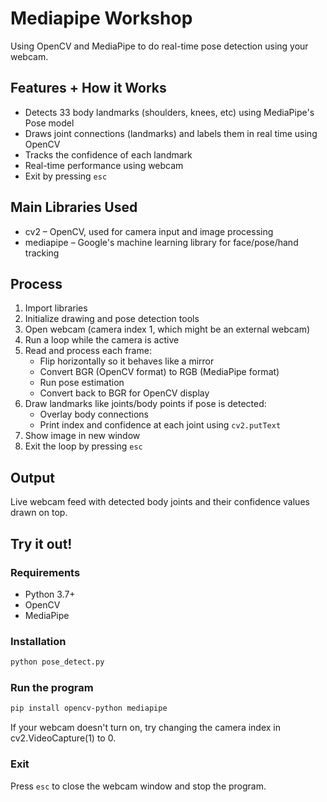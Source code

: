 # Mediapipe Workshop
Using OpenCV and MediaPipe to do real-time pose detection using your webcam.

## Features + How it Works 
* Detects 33 body landmarks (shoulders, knees, etc) using MediaPipe's Pose model 
* Draws joint connections (landmarks) and labels them in real time using OpenCV
* Tracks the confidence of each landmark
* Real-time performance using webcam
* Exit by pressing `esc`

## Main Libraries Used
* cv2 – OpenCV, used for camera input and image processing
* mediapipe – Google's machine learning library for face/pose/hand tracking

## Process
1. Import libraries
2. Initialize drawing and pose detection tools
3. Open webcam (camera index 1, which might be an external webcam)
4. Run a loop while the camera is active
5. Read and process each frame:
   - Flip horizontally so it behaves like a mirror
   - Convert BGR (OpenCV format) to RGB (MediaPipe format)
   - Run pose estimation
   - Convert back to BGR for OpenCV display
6. Draw landmarks like joints/body points if pose is detected:
   - Overlay body connections
   - Print index and confidence at each joint using `cv2.putText`
7. Show image in new window 
8. Exit the loop by pressing `esc`

## Output
Live webcam feed with detected body joints and their confidence values drawn on top.

## Try it out!

### Requirements
* Python 3.7+
* OpenCV
* MediaPipe

### Installation
```bash
python pose_detect.py
```

### Run the program
```bash
pip install opencv-python mediapipe
```
If your webcam doesn't turn on, try changing the camera index in cv2.VideoCapture(1) to 0.

### Exit
Press `esc` to close the webcam window and stop the program.

